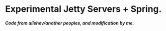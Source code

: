 # Experimental Jetty Servers + Spring.
##### Code from alishev/another peoples, and modification by me.

